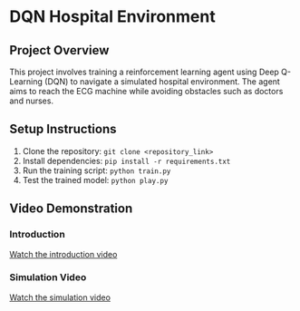 # DQN Hospital Environment

## Project Overview
This project involves training a reinforcement learning agent using Deep Q-Learning (DQN) to navigate a simulated hospital environment. The agent aims to reach the ECG machine while avoiding obstacles such as doctors and nurses.

## Setup Instructions
1. Clone the repository: `git clone <repository_link>`
2. Install dependencies: `pip install -r requirements.txt`
3. Run the training script: `python train.py`
4. Test the trained model: `python play.py`


## Video Demonstration
### Introduction
[Watch the introduction video](<https://drive.google.com/file/d/1N2ou0z9Mo0N8CTLB4Hj1gzIeiTpDTWeN/view?usp=sharing>)

### Simulation Video
[Watch the simulation video](<https://drive.google.com/file/d/1npR5yFrasUxeZaYVU9WAZkLz12_HeicQ/view?usp=sharing>)

